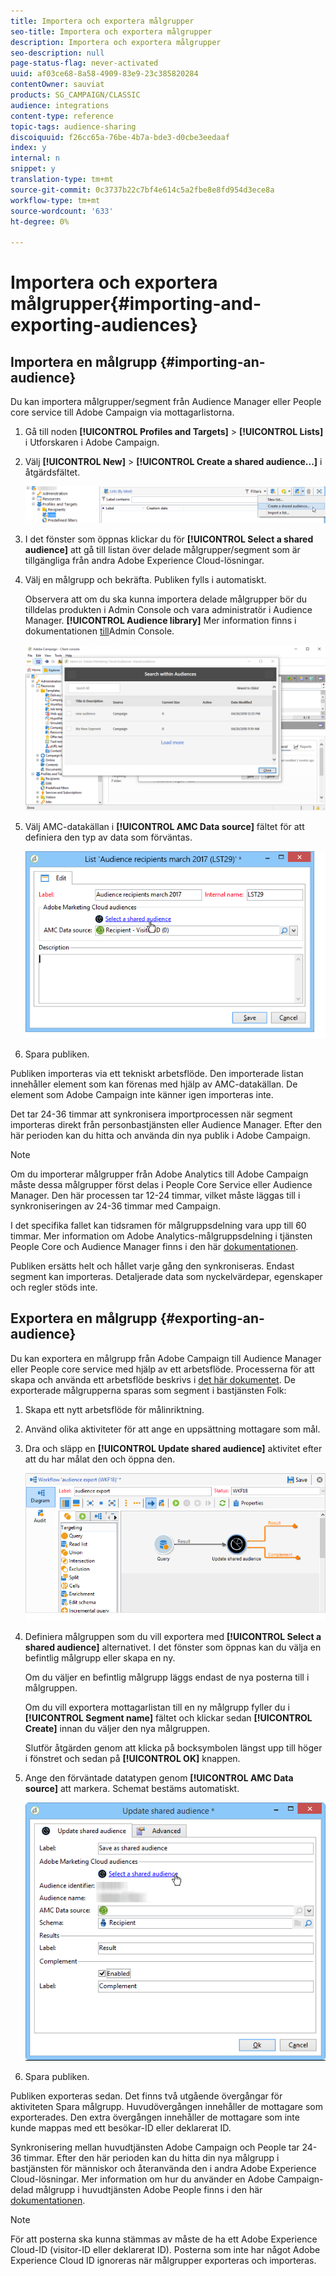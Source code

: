 ```yaml
---
title: Importera och exportera målgrupper
seo-title: Importera och exportera målgrupper
description: Importera och exportera målgrupper
seo-description: null
page-status-flag: never-activated
uuid: af03ce68-8a58-4909-83e9-23c385820284
contentOwner: sauviat
products: SG_CAMPAIGN/CLASSIC
audience: integrations
content-type: reference
topic-tags: audience-sharing
discoiquuid: f26cc65a-76be-4b7a-bde3-d0cbe3eedaaf
index: y
internal: n
snippet: y
translation-type: tm+mt
source-git-commit: 0c3737b22c7bf4e614c5a2fbe8e8fd954d3ece8a
workflow-type: tm+mt
source-wordcount: '633'
ht-degree: 0%

---
```



# Importera och exportera målgrupper{#importing-and-exporting-audiences}

## Importera en målgrupp {#importing-an-audience}

Du kan importera målgrupper/segment från Audience Manager eller People core service till Adobe Campaign via mottagarlistorna.

1. Gå till noden **[!UICONTROL Profiles and Targets]** > **[!UICONTROL Lists]** i Utforskaren i Adobe Campaign.
1. Välj **[!UICONTROL New]** > **[!UICONTROL Create a shared audience...]** i åtgärdsfältet.

   ![](assets/aam_import_audience.png)

1. I det fönster som öppnas klickar du för **[!UICONTROL Select a shared audience]** att gå till listan över delade målgrupper/segment som är tillgängliga från andra Adobe Experience Cloud-lösningar.
1. Välj en målgrupp och bekräfta. Publiken fylls i automatiskt.

   Observera att om du ska kunna importera delade målgrupper bör du tilldelas produkten i Admin Console och vara administratör i Audience Manager. **[!UICONTROL Audience library]** Mer information finns i dokumentationen [till](https://helpx.adobe.com/enterprise/managing/user-guide.html)Admin Console.

   ![](assets/aam_import_audience_3.png)

1. Välj AMC-datakällan i **[!UICONTROL AMC Data source]** fältet för att definiera den typ av data som förväntas.

   ![](assets/aam_import_audience_2.png)

1. Spara publiken.

Publiken importeras via ett tekniskt arbetsflöde. Den importerade listan innehåller element som kan förenas med hjälp av AMC-datakällan. De element som Adobe Campaign inte känner igen importeras inte.

Det tar 24-36 timmar att synkronisera importprocessen när segment importeras direkt från personbastjänsten eller Audience Manager. Efter den här perioden kan du hitta och använda din nya publik i Adobe Campaign.

>[!NOTE]
>
>Om du importerar målgrupper från Adobe Analytics till Adobe Campaign måste dessa målgrupper först delas i People Core Service eller Audience Manager. Den här processen tar 12-24 timmar, vilket måste läggas till i synkroniseringen av 24-36 timmar med Campaign.
>
>I det specifika fallet kan tidsramen för målgruppsdelning vara upp till 60 timmar. Mer information om Adobe Analytics-målgruppsdelning i tjänsten People Core och Audience Manager finns i den här [dokumentationen](https://docs.adobe.com/content/help/en/analytics/components/segmentation/segmentation-workflow/seg-publish.html).

Publiken ersätts helt och hållet varje gång den synkroniseras. Endast segment kan importeras. Detaljerade data som nyckelvärdepar, egenskaper och regler stöds inte.

## Exportera en målgrupp {#exporting-an-audience}

Du kan exportera en målgrupp från Adobe Campaign till Audience Manager eller People core service med hjälp av ett arbetsflöde. Processerna för att skapa och använda ett arbetsflöde beskrivs i [det här dokumentet](../../workflow/using/building-a-workflow.md). De exporterade målgrupperna sparas som segment i bastjänsten Folk:

1. Skapa ett nytt arbetsflöde för målinriktning.
1. Använd olika aktiviteter för att ange en uppsättning mottagare som mål.
1. Dra och släpp en **[!UICONTROL Update shared audience]** aktivitet efter att du har målat den och öppna den.

   ![](assets/aam_export_example.png)

1. Definiera målgruppen som du vill exportera med **[!UICONTROL Select a shared audience]** alternativet. I det fönster som öppnas kan du välja en befintlig målgrupp eller skapa en ny.

   Om du väljer en befintlig målgrupp läggs endast de nya posterna till i målgruppen.

   Om du vill exportera mottagarlistan till en ny målgrupp fyller du i **[!UICONTROL Segment name]** fältet och klickar sedan **[!UICONTROL Create]** innan du väljer den nya målgruppen.

   Slutför åtgärden genom att klicka på bocksymbolen längst upp till höger i fönstret och sedan på **[!UICONTROL OK]** knappen.

1. Ange den förväntade datatypen genom **[!UICONTROL AMC Data source]** att markera. Schemat bestäms automatiskt.

   ![](assets/aam_export_audience_activity.png)

1. Spara publiken.

Publiken exporteras sedan. Det finns två utgående övergångar för aktiviteten Spara målgrupp. Huvudövergången innehåller de mottagare som exporterades. Den extra övergången innehåller de mottagare som inte kunde mappas med ett besökar-ID eller deklarerat ID.

Synkronisering mellan huvudtjänsten Adobe Campaign och People tar 24-36 timmar. Efter den här perioden kan du hitta din nya målgrupp i bastjänsten för människor och återanvända den i andra Adobe Experience Cloud-lösningar. Mer information om hur du använder en Adobe Campaign-delad målgrupp i huvudtjänsten Adobe People finns i den här [dokumentationen](https://docs.adobe.com/content/help/en/core-services/interface/audiences/t-audience-create.html).

>[!NOTE]
>
>För att posterna ska kunna stämmas av måste de ha ett Adobe Experience Cloud-ID (visitor-ID eller deklarerat ID). Posterna som inte har något Adobe Experience Cloud ID ignoreras när målgrupper exporteras och importeras.

